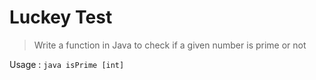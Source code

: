 Luckey Test
===========

> Write a function in Java to check if a given number is prime or not

Usage : ```java isPrime [int]``` 
